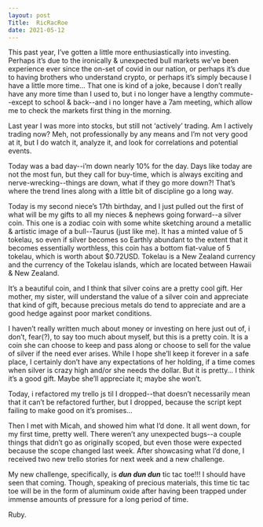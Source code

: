 ```yaml
---
layout: post
Title:  RicRacRoe
date: 2021-05-12
---
```


This past year, I’ve gotten a little more enthusiastically into investing.  Perhaps it’s due to the ironically & unexpected bull markets we’ve been experience ever since the on-set of covid in our nation, or perhaps it’s due to having brothers who understand crypto, or perhaps it’s simply because I have a little more time…  That one is kind of a joke, because I don’t really have any more time than I used to, but i no longer have a lengthy commute--except to school & back--and i no longer have a 7am meeting, which allow me to check the markets first thing in the morning.

Last year I was more into stocks, but still not ‘actively’ trading.  Am I actively trading now?  Meh, not professionally by any means and I’m not very good at it, but I do watch it, analyze it, and look for correlations and potential events.

Today was a bad day--i’m down nearly 10% for the day.  Days like today are not the most fun, but they call for buy-time, which is always exciting and nerve-wrecking--things are down, what if they go more down?!  That’s where the trend lines along with a little bit of discipline go a long way.

Today is my second niece’s 17th birthday, and I just pulled out the first of what will be my gifts to all my nieces & nephews going forward--a silver coin.  This one is a zodiac coin with some white sketching around a metallic & artistic image of a bull--Taurus (just like me).  It has a minted value of 5 tokelau, so even if silver becomes so Earthly abundant to the extent that it becomes essentially worthless, this coin has a bottom fiat-value of 5 tokelau, which is worth about $0.72USD.  Tokelau is a New Zealand currency and the currency of the Tokelau islands, which are located between Hawaii & New Zealand.

It’s a beautiful coin, and I think that silver coins are a pretty cool gift.  Her mother, my sister, will understand the value of a silver coin and appreciate that kind of gift, because precious metals do tend to appreciate and are a good hedge against poor market conditions.

I haven’t really written much about money or investing on here just out of, i don’t, fear(?), to say too much about myself, but this is a pretty coin.  It is a coin she can choose to keep and pass along or choose to sell for the value of silver if the need ever arises.  While I hope she’ll keep it forever in a safe place, I certainly don’t have any expectations of her holding, if a time comes when silver is crazy high and/or she needs the dollar.  But it is pretty…  I think it’s a good gift.  Maybe she’ll appreciate it; maybe she won’t.

Today, i refactored my trello js til I dropped--that doesn’t necessarily mean that it can’t be refactored further, but I dropped, because the script kept failing to make good on it’s promises…

Then I met with Micah, and showed him what I’d done.  It all went down, for my first time, pretty well.  There weren’t any unexpected bugs--a couple things that didn’t go as originally scoped, but even those were expected because the scope changed last week.  After showcasing what I’d done, I received two new trello stories for next week and a new challenge.

My new challenge, specifically, is ***dun dun dun*** tic tac toe!!!  I should have seen that coming.  Though, speaking of precious materials, this time tic tac toe will be in the form of aluminum oxide after having been trapped under immense amounts of pressure for a long period of time.  

Ruby.

